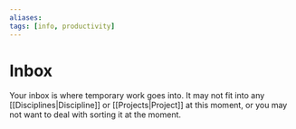 ```yaml
---
aliases: 
tags: [info, productivity]
---
```

# Inbox
Your inbox is where temporary work goes into. It may not fit into any [[Disciplines|Discipline]] or [[Projects|Project]] at this moment, or you may not want to deal with sorting it at the moment.